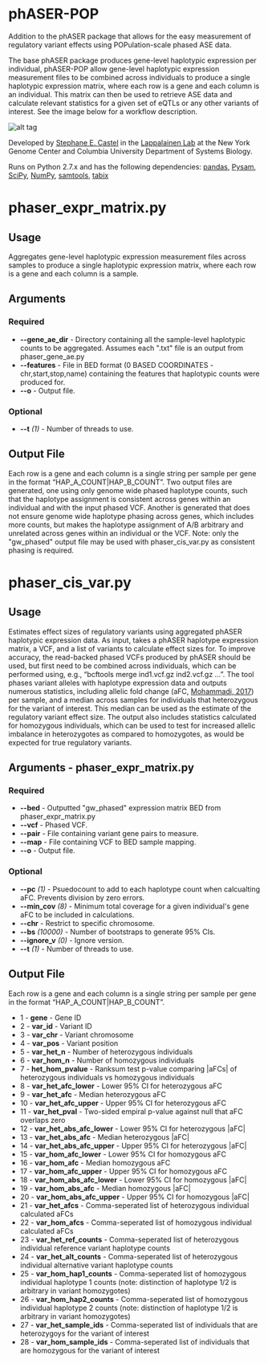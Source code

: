 # phASER-POP
Addition to the phASER package that allows for the easy measurement of regulatory variant effects using POPulation-scale phased ASE data.

The base phASER package produces gene-level haplotypic expression per individual, phASER-POP allow gene-level haplotypic expression measurement files to be combined across individuals to produce a single haplotypic expression matrix, where each row is a gene and each column is an individual. This matrix can then be used to retrieve ASE data and calculate relevant statistics for a given set of eQTLs or any other variants of interest. See the image below for a workflow description.

![alt tag](https://raw.github.com/secastel/phaser/master/docs/phaser_pop_workflow.png)

Developed by [Stephane E. Castel](mailto:scastel@nygenome.org) in the [Lappalainen Lab](http://tllab.org) at the New York Genome Center and Columbia University Department of Systems Biology.

Runs on Python 2.7.x and has the following dependencies: [pandas](http://pandas.pydata.org), [Pysam](https://github.com/pysam-developers/pysam), [SciPy](http://www.scipy.org), [NumPy](http://www.numpy.org), [samtools](http://www.htslib.org), [tabix](http://www.htslib.org/doc/tabix.html)

# phaser_expr_matrix.py
## Usage
Aggregates gene-level haplotypic expression measurement files across samples to produce a single haplotypic expression matrix, where each row is a gene and each column is a sample.

## Arguments
### Required
* **--gene_ae_dir** - Directory containing all the sample-level haplotypic counts to be aggregated. Assumes each ".txt" file is an output from phaser_gene_ae.py
* **--features** - File in BED format (0 BASED COORDINATES - chr,start,stop,name) containing the features that haplotypic counts were produced for.
* **--o** - Output file.

### Optional
* **--t** _(1)_ - Number of threads to use.

## Output File
Each row is a gene and each column is a single string per sample per gene in the format “HAP_A_COUNT|HAP_B_COUNT”. Two output files are generated, one using only genome wide phased haplotype counts, such that the haplotype assignment is consistent across genes within an individual and with the input phased VCF. Another is generated that does not ensure genome wide haplotype phasing across genes, which includes more counts, but makes the haplotype assignment of A/B arbitrary and unrelated across genes within an individual or the VCF. Note: only the "gw_phased" output file may be used with phaser_cis_var.py as consistent phasing is required.

# phaser_cis_var.py
## Usage
Estimates effect sizes of regulatory variants using aggregated phASER haplotypic expression data. As input, takes a phASER haplotype expression matrix, a VCF, and a list of variants to calculate effect sizes for. To improve accuracy, the read-backed phased VCFs produced by phASER should be used, but first need to be combined across individuals, which can be performed using, e.g., “bcftools merge ind1.vcf.gz ind2.vcf.gz …”. The tool phases variant alleles with haplotype expression data and outputs numerous statistics, including allelic fold change (aFC, [Mohammadi, 2017](http://www.genome.org/cgi/doi/10.1101/gr.216747.116)) per sample, and a median across samples for individuals that heterozygous for the variant of interest. This median can be used as the estimate of the regulatory variant effect size. The output also includes statistics calculated for homozygous individuals, which can be used to test for increased allelic imbalance in heterozygotes as compared to homozygotes, as would be expected for true regulatory variants.

## Arguments - phaser_expr_matrix.py
### Required
* **--bed** - Outputted "gw_phased" expression matrix BED from phaser_expr_matrix.py
* **--vcf** - Phased VCF.
* **--pair** - File containing variant gene pairs to measure.
* **--map** - File containing VCF to BED sample mapping.
* **--o** - Output file.

### Optional
* **--pc** _(1)_ - Psuedocount to add to each haplotype count when calcualting aFC. Prevents division by zero errors.
* **--min_cov** _(8)_ - Minimum total coverage for a given individual's gene aFC to be included in calculations.
* **--chr** - Restrict to specific chromosome.
* **--bs** _(10000)_ - Number of bootstraps to generate 95% CIs.
* **--ignore_v** _(0)_ - Ignore version.
* **--t** _(1)_ - Number of threads to use.

## Output File
Each row is a gene and each column is a single string per sample per gene in the format “HAP_A_COUNT|HAP_B_COUNT”.

* 1 - **gene** - Gene ID
* 2 - **var_id** - Variant ID
* 3 - **var_chr** -  Variant chromosome
* 4 - **var_pos** - Variant position
* 5 - **var_het_n** - Number of heterozygous individuals
* 6 - **var_hom_n** - Number of homozygous individuals
* 7 - **het_hom_pvalue** - Ranksum test p-value comparing |aFCs| of heterozygous individuals vs homozygous individuals
* 8 - **var_het_afc_lower** - Lower 95% CI for heterozygous aFC
* 9 - **var_het_afc** - Median heterozygous aFC
* 10 - **var_het_afc_upper** - Upper 95% CI for heterozygous aFC
* 11 - **var_het_pval** - Two-sided empiral p-value against null that aFC overlaps zero
* 12 - **var_het_abs_afc_lower** - Lower 95% CI for heterozygous |aFC|
* 13 - **var_het_abs_afc** - Median heterozygous |aFC|
* 14 - **var_het_abs_afc_upper** - Upper 95% CI for heterozygous |aFC|
* 15 - **var_hom_afc_lower** - Lower 95% CI for homozygous aFC 
* 16 - **var_hom_afc** - Median homozygous aFC
* 17 - **var_hom_afc_upper** - Upper 95% CI for homozygous aFC 
* 18 - **var_hom_abs_afc_lower** - Lower 95% CI for homozygous |aFC| 
* 19 - **var_hom_abs_afc** - Median homozygous |aFC|
* 20 - **var_hom_abs_afc_upper** - Upper 95% CI for homozygous |aFC|
* 21 - **var_het_afcs** - Comma-seperated list of heterozygous individual calculated aFCs
* 22 - **var_hom_afcs** - Comma-seperated list of homozygous individual calculated aFCs
* 23 - **var_het_ref_counts** - Comma-seperated list of heterozygous individual reference variant haplotype counts
* 24 - **var_het_alt_counts** - Comma-seperated list of heterozygous individual alternative variant haplotype counts
* 25 - **var_hom_hap1_counts** - Comma-seperated list of homozygous individual haplotype 1 counts (note: distinction of haplotype 1/2 is arbitrary in variant homozygotes)
* 26 - **var_hom_hap2_counts** - Comma-seperated list of homozygous individual haplotype 2 counts (note: distinction of haplotype 1/2 is arbitrary in variant homozygotes)
* 27 - **var_het_sample_ids** - Comma-seperated list of individuals that are heterozygoys for the variant of interest
* 28 - **var_hom_sample_ids** - Comma-seperated list of individuals that are homozygous for the variant of interest

